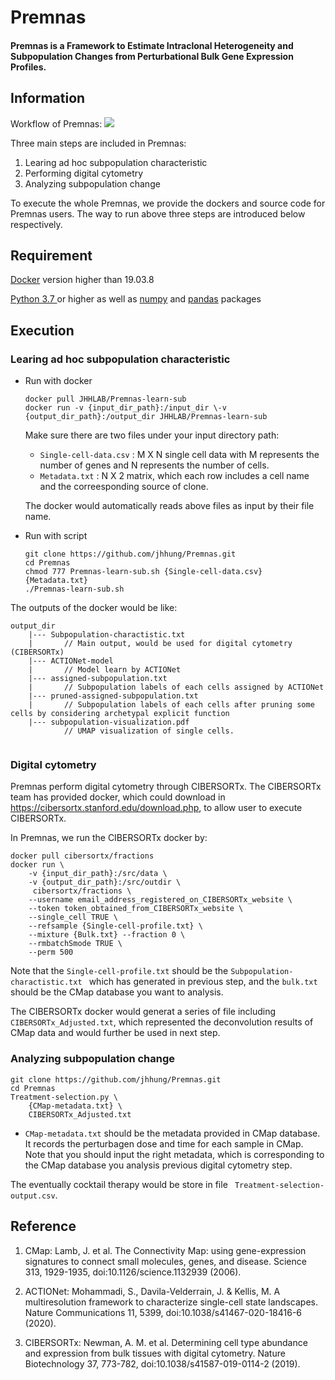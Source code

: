 # Premnas
#### Premnas is a Framework to Estimate Intraclonal Heterogeneity and Subpopulation Changes from Perturbational Bulk Gene Expression Profiles.

## Information

Workflow of Premnas: 
![](https://i.imgur.com/D0Nacge.png)

Three main steps are included in Premnas:
1. Learing ad hoc subpopulation characteristic
2. Performing digital cytometry
3. Analyzing subpopulation change

To execute the whole Premnas, we provide the dockers and source code for Premnas users. The way to run above three steps are introduced below respectively. 

## Requirement
[Docker](https://www.docker.com/) version higher than 19.03.8

[Python 3.7 ](https://www.python.org/downloads/) or higher as well as [numpy](https://numpy.org/) and [pandas](https://pandas.pydata.org/) packages




## Execution

### Learing ad hoc subpopulation characteristic
    
* Run with docker
    ```cpp=
    docker pull JHHLAB/Premnas-learn-sub
    docker run -v {input_dir_path}:/input_dir \-v {output_dir_path}:/output_dir JHHLAB/Premnas-learn-sub
    ```
    Make sure there are two files under your input directory path: 
    * ```Single-cell-data.csv``` : M X N single cell data with M represents the number of genes and N represents the number of cells. 
    * ```Metadata.txt``` : N X 2 matrix, which each row includes a cell name and the correesponding source of clone.

    The docker would automatically reads above files as input by their file name.
    
* Run with script
    ```python=
    git clone https://github.com/jhhung/Premnas.git
    cd Premnas
    chmod 777 Premnas-learn-sub.sh {Single-cell-data.csv} {Metadata.txt}
    ./Premnas-learn-sub.sh
    ```
    
The outputs of the docker would be like:
```c=
output_dir    
    |--- Subpopulation-charactistic.txt 
    |       // Main output, would be used for digital cytometry (CIBERSORTx)
    |--- ACTIONet-model
    |       // Model learn by ACTIONet
    |--- assigned-subpopulation.txt
    |       // Subpopulation labels of each cells assigned by ACTIONet
    |--- pruned-assigned-subpopulation.txt
    |       // Subpopulation labels of each cells after pruning some cells by considering archetypal explicit function
    |--- subpopulation-visualization.pdf
            // UMAP visualization of single cells.
    
```

### Digital cytometry

Premnas perform digital cytometry through CIBERSORTx. The CIBERSORTx team has provided docker, which could download in https://cibersortx.stanford.edu/download.php, to allow user to execute CIBERSORTx.

In Premnas, we run the CIBERSORTx docker by:

```c=
docker pull cibersortx/fractions
docker run \
    -v {input_dir_path}:/src/data \
    -v {output_dir_path}:/src/outdir \  
     cibersortx/fractions \
    --username email_address_registered_on_CIBERSORTx_website \
    --token token_obtained_from_CIBERSORTx_website \
    --single_cell TRUE \
    --refsample {Single-cell-profile.txt} \ 
    --mixture {Bulk.txt} --fraction 0 \
    --rmbatchSmode TRUE \
    --perm 500
```

Note that the ```Single-cell-profile.txt``` should be the ```Subpopulation-charactistic.txt ``` which has generated in previous step, and the ```bulk.txt``` should be the CMap database you want to analysis.

The CIBERSORTx docker would generat a series of file including ```CIBERSORTx_Adjusted.txt```, which represented the deconvolution results of CMap data and would further be used in next step.

### Analyzing subpopulation change

```python=
git clone https://github.com/jhhung/Premnas.git
cd Premnas
Treatment-selection.py \
    {CMap-metadata.txt} \
    CIBERSORTx_Adjusted.txt 
```
* ```CMap-metadata.txt``` should be the metadata provided in CMap database. It records the perturbagen dose and time for each sample in CMap. Note that you should input the right metadata, which is corresponding to the CMap database you analysis previous digital cytometry step.

The eventually cocktail therapy would be store in file ``` Treatment-selection-output.csv```.

## Reference
1. CMap: Lamb, J. et al. The Connectivity Map: using gene-expression signatures to connect small molecules, genes, and disease. Science 313, 1929-1935, doi:10.1126/science.1132939 (2006).

2. ACTIONet: Mohammadi, S., Davila-Velderrain, J. & Kellis, M. A multiresolution framework to characterize single-cell state landscapes. Nature Communications 11, 5399, doi:10.1038/s41467-020-18416-6 (2020).
3. CIBERSORTx: Newman, A. M. et al. Determining cell type abundance and expression from bulk tissues with digital cytometry. Nature Biotechnology 37, 773-782, doi:10.1038/s41587-019-0114-2 (2019).



